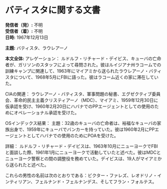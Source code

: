 # バティスタに関する文書

**発信者（発）:** 不明  
**受信者（着）:** 不明  
**日時:** 1967年12月13日  

**主題:** バティスタ、ラウレアーノ

**本文全体:**
アレゲーション：
ルドルフ・リチャード・デイビス、キューバの亡命者が、ガリソンのスタッフによって尋問された。彼はルイジアナ州ラコームでの訓練キャンプに関連して、1963年にマイアミから送られたラウレアーノ・バティスタについて、1968年5月にFBIに語った。彼はラコーム近くの家に滞在していた。

CIAの関連：
ラウレアーノ・バティスタ、軍事問題の秘書、エグゼクティブ委員会、革命的民主主義クリスティアーノ（MDC）、マイアミ、1959年12月30日に仮承認を受け、1960年2月20日にハバナでのPPエージェントとしての使用のためにオペレーショナル承認を受けた。

OSインデックス結果：
主題：32歳のキューバの亡命者は、裕福なキューバの家族出身で、1959年にキューバでバンカーを持っていた。彼は1960年2月にPPエージェントとしてハバナでの使用のためにPOAを受けた。

詳細：
ルドルフ・リチャード・デイビスは、1963年10月にニューヨークでFBIと面談した際、1961年1月にニューヨークで活動していたと述べた。彼はMDCとニューヨーク警察との間の調整役を務めていた。デイビスは、19人がマイアミから送られたと述べた。

これらの男性の名前は次のとおりである：ビクター・ファレズ、レオドリノ・インティリアン、フェルナンド・フェルナンデス、そしてフラン・フォルテス。